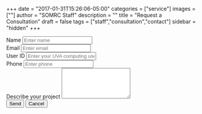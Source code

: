 +++
date = "2017-01-31T15:26:06-05:00"
categories = ["service"]
images = [""]
author = "SOMRC Staff"
description = ""
title = "Request a Consultation"
draft = false
tags = ["staff","consultation","contact"]
sidebar = "hidden"
+++

<form action="https://handlers.uvasomrc.io/consult/" method="POST">
  <div class="form-group">
    <label for="inputName">Name</label>
    <input type="text" name="_name" id="inputName" class="form-control" placeholder="Enter name">
  </div>
  <div class="form-group">
    <label for="inputEmail">Email</label>
    <input type="email" name="_replyto" id="inputEmail" class="form-control" aria-describedby="emailHelp" placeholder="Enter email">
  </div>
  <div class="form-group">
    <label for="inputUvaHandle">User ID</label>
    <input type="text" name="_uvahandle" id="inputUvaHandle" class="form-control" placeholder="Enter your UVA computing user ID, i.e. mst3k">
  </div>
  <div class="form-group">
    <label for="inputPhone">Phone</label>
    <input type="text" name="_phone" id="inputPhone" class="form-control" placeholder="Enter phone">
  </div>
  <div class="form-group">
    <label for="Textarea">Describe your project</label>
    <textarea class="form-control" id="Textarea" rows="5" name="_project"></textarea>
  </div>
    <input type="hidden" name="nogo" id="nogo" class="form-control" placeholder="This should not be filled in.">
  <button type="submit" value="Send" class="btn btn-primary">Send</button>
  <a href="https://somrc.virginia.edu/"><button class="btn btn-secondary">Cancel</button></a>
</form>
